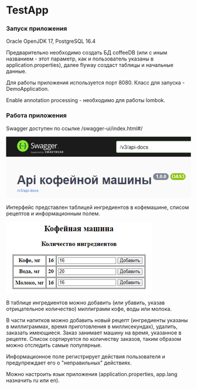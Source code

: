# TestApp

<h3>Запуск приложения</h3>

Oracle OpenJDK 17, PostgreSQL 16.4

Предварительно необходимо создать БД coffeeDB (или с иным названием - этот параметр, как и пользователь указаны в application.properties), далее flyway создаст таблицы и начальные данные.

Для работы приложения используется порт 8080. Класс для запуска - DemoApplication.

Enable annotation processing - необходимо для работы lombok.

<h3>Работа приложения</h3>

Swagger доступен по ссылке /swagger-ui/index.html#/

![img.png](images/img.png)

Интерфейс представлен таблицей ингредиентов в кофемашине, списом рецептов и информационным полем.

![img_1.png](images/img_1.png)

В таблице ингредиентов можно добавить (или убавить, указав отрицательное количество) миллиграмм кофе, воды или молока.

В части напитков можно добавить новый рецепт (ингредиенты указаны в миллиграммах, время приготовления в миллисекундах), удалить, заказать имеющиеся. Заказ занимает машину на время, указанное в рецепте. Список сортируется по количеству заказов, таким образом можно отследить самые популярные.

Информационное поле регистрирует действия пользователя и предупреждает его о "неправильных" действиях.

Можно настроить язык приложения (application.properties, app.lang назначить ru или en).
